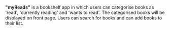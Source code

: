 
**"myReads"** is a bookshelf app in which users can categorise books as 'read', 'currently reading' and 'wants to read'. The categorised books will be displayed on front page. Users can search for books and can add books to their list.
